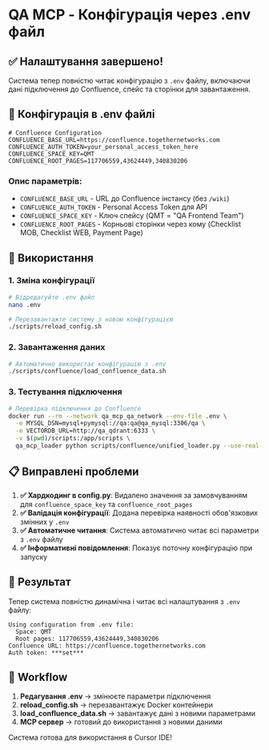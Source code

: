 # QA MCP - Конфігурація через .env файл

## ✅ Налаштування завершено!

Система тепер повністю читає конфігурацію з `.env` файлу, включаючи дані підключення до Confluence, спейс та сторінки для завантаження.

## 🔧 Конфігурація в .env файлі

```env
# Confluence Configuration
CONFLUENCE_BASE_URL=https://confluence.togethernetworks.com
CONFLUENCE_AUTH_TOKEN=your_personal_access_token_here
CONFLUENCE_SPACE_KEY=QMT
CONFLUENCE_ROOT_PAGES=117706559,43624449,340830206
```

### Опис параметрів:
- `CONFLUENCE_BASE_URL` - URL до Confluence інстансу (без `/wiki`)
- `CONFLUENCE_AUTH_TOKEN` - Personal Access Token для API
- `CONFLUENCE_SPACE_KEY` - Ключ спейсу (QMT = "QA Frontend Team")
- `CONFLUENCE_ROOT_PAGES` - Корньові сторінки через кому (Checklist MOB, Checklist WEB, Payment Page)

## 🚀 Використання

### 1. Зміна конфігурації
```bash
# Відредагуйте .env файл
nano .env

# Перезавантажте систему з новою конфігурацією
./scripts/reload_config.sh
```

### 2. Завантаження даних
```bash
# Автоматично використає конфігурацію з .env
./scripts/confluence/load_confluence_data.sh
```

### 3. Тестування підключення
```bash
# Перевірка підключення до Confluence
docker run --rm --network qa_mcp_qa_network --env-file .env \
  -e MYSQL_DSN=mysql+pymysql://qa:qa@qa_mysql:3306/qa \
  -e VECTORDB_URL=http://qa_qdrant:6333 \
  -v $(pwd)/scripts:/app/scripts \
  qa_mcp_loader python scripts/confluence/unified_loader.py --use-real-api --test-connection
```

## 📋 Виправлені проблеми

1. **✅ Хардкодинг в config.py**: Видалено значення за замовчуванням для `confluence_space_key` та `confluence_root_pages`
2. **✅ Валідація конфігурації**: Додана перевірка наявності обов'язкових змінних у `.env`
3. **✅ Автоматичне читання**: Система автоматично читає всі параметри з `.env` файлу
4. **✅ Інформативні повідомлення**: Показує поточну конфігурацію при запуску

## 🎯 Результат

Тепер система повністю динамічна і читає всі налаштування з `.env` файлу:

```
Using configuration from .env file:
  Space: QMT
  Root pages: 117706559,43624449,340830206
Confluence URL: https://confluence.togethernetworks.com
Auth token: ***set***
```

## 🔄 Workflow

1. **Редагування .env** → змінюєте параметри підключення
2. **reload_config.sh** → перезавантажує Docker контейнери
3. **load_confluence_data.sh** → завантажує дані з новими параметрами
4. **MCP сервер** → готовий до використання з новими даними

Система готова для використання в Cursor IDE!
